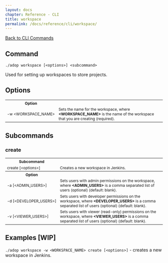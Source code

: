 ```yaml
---
layout: docs
chapter: Reference - CLI
title: workspace
permalink: /docs/reference/cli/workspace/
---
```


[Back to CLI Commands](/adop-docker-compose/docs/reference/cli/)

## Command

`./adop workspace [<options>] <subcommand>`

Used for setting up workspaces to store projects.

## Options

<table style="font-size:12px">
	<tr> <!-- Splitter -->
		<th>Option</th>
		<th></th>
	</tr>
	<tr>
		<td style="white-space: nowrap"> -w &#60;WORKSPACE_NAME> </td>
		<td>Sets the name for the workspace, where <b>&#60;WORKSPACE_NAME></b> is the name of the workspace that you are creating (required).</td>
	</tr>
</table>

## Subcommands

### create

<table style="font-size:12px">
	<tr> <!-- Splitter -->
		<th>Subcommand</th>
		<th></th>
	</tr>
	<tr>
		<td style="white-space: nowrap">create [&#60;options>]</td>
		<td>Creates a new workspace in Jenkins.</td>
	</tr>
	<tr> <!-- Splitter -->
		<th>Option</th>
		<th></th>
	</tr>
	<tr>
		<td style="white-space: nowrap">-a [&#60;ADMIN_USERS>]</td>
		<td>Sets users with admin permissions on the workspace, where <b>&#60;ADMIN_USERS></b> is a comma separated list of users (optional) (default: blank).</td>
	</tr>
	<tr>
		<td style="white-space: nowrap">-d [&#60;DEVELOPER_USERS>]</td>
		<td>Sets users with developer permissions on the workspace, where <b>&#60;DEVELOPER_USERS></b> is a comma separated list of users (optional) (default: blank).</td>
	</tr>
	<tr>
		<td style="white-space: nowrap">-v [&#60;VIEWER_USERS>]</td>
		<td>Sets users with viewer (read-only) permissions on the workspace, where <b>&#60;VIEWER_USERS></b> is a comma separated list of users (optional) (default: blank).</td>
	</tr>
</table>

## Examples [WIP]

`./adop workspace -w <WORKSPACE_NAME> create [<options>]` - creates a new workspace in Jenkins.